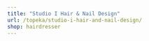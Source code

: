 ```yaml
---
title: "Studio I Hair & Nail Design"
url: /topeka/studio-i-hair-and-nail-design/
shop: hairdresser
---
```

